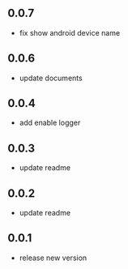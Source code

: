 
## 0.0.7

* fix show android device name

## 0.0.6

* update documents

## 0.0.4

* add enable logger

## 0.0.3

* update readme

## 0.0.2

* update readme

## 0.0.1

* release new version
